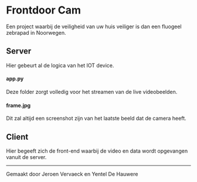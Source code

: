# Frontdoor Cam #
Een project waarbij de veiligheid van uw huis veiliger is dan een fluogeel zebrapad in Noorwegen.

## Server ##
Hier gebeurt al de logica van het IOT device. 

#### app.py ####
Deze folder zorgt volledig voor het streamen van de live videobeelden.

#### frame.jpg ####
Dit zal altijd een screenshot zijn van het laatste beeld dat de camera heeft.

## Client ##
Hier begeeft zich de front-end waarbij de video en data wordt opgevangen vanuit de server.

- - - -

Gemaakt door Jeroen Vervaeck en Yentel De Hauwere